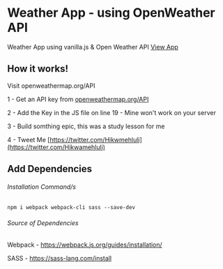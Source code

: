 # Weather App - using OpenWeather API
Weather App using vanilla.js & Open Weather API
[View App](https://hikwamehluli.github.io/WeatherBythatAfro)

## How it works!
Visit openweathermap.org/API

1 - Get an API key from [openweathermap.org/API](https://openweathermap.org/API)

2 - Add the Key in the JS file on line 19 - Mine won't work on your server

3 - Build somthing epic, this was a study lesson for me

4 - Tweet Me [https://twitter.com/Hikwmehluli](https://twitter.com/Hikwamehluli)

## Add Dependencies
###### Installation Command/s
```
npm i webpack webpack-cli sass --save-dev
```

###### Source of Dependencies
Webpack - https://webpack.js.org/guides/installation/

SASS - https://sass-lang.com/install
